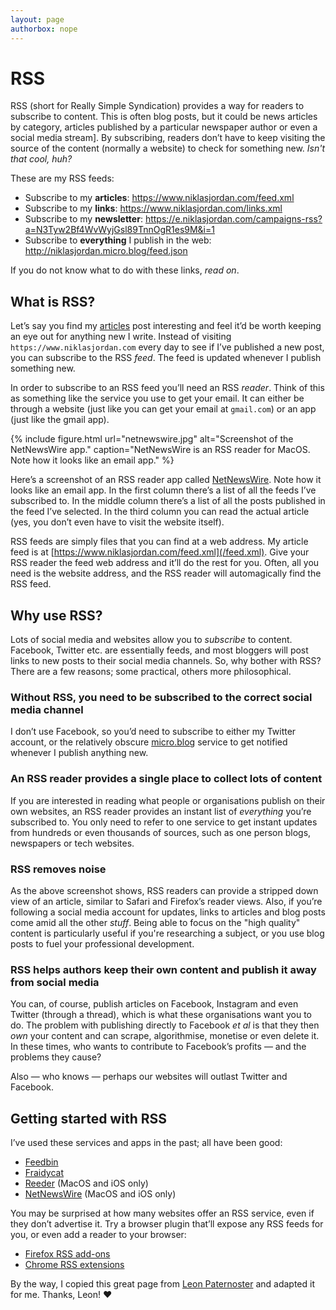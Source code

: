 ```yaml
---
layout: page
authorbox: nope
---
```


# RSS

RSS (short for Really Simple Syndication) provides a way for readers to subscribe to content. This is often blog posts, but it could be news articles by category, articles published by a particular newspaper author or even a social media stream]. By subscribing, readers don’t have to keep visiting the source of the content (normally a website) to check for something new. *Isn't that cool, huh?*

These are my RSS feeds:
- Subscribe to my **articles**: <a href="/feed.xml">https://www.niklasjordan.com/feed.xml</a>
- Subscribe to my **links**: <a href="/links.xml">https://www.niklasjordan.com/links.xml</a>
- Subscribe to my **newsletter**: <a href="https://e.niklasjordan.com/campaigns-rss?a=N3Tyw2Bf4WvWyjGsl89TnnOgR1es9M&i=1">https://e.niklasjordan.com/campaigns-rss?a=N3Tyw2Bf4WvWyjGsl89TnnOgR1es9M&i=1</a>
- Subscribe to **everything** I publish in the web: <a href="https://niklasjordan.micro.blog/feed.json">http://niklasjordan.micro.blog/feed.json</a>

If you do not know what to do with these links, *read on*.


## What is RSS?

Let’s say you find my [articles](/blog.html) post interesting and feel it’d be worth keeping an eye out for anything new I write. Instead of visiting `https://www.niklasjordan.com` every day to see if I’ve published a new post, you can subscribe to the RSS _feed_. The feed is updated whenever I publish something new.

In order to subscribe to an RSS feed you’ll need an RSS _reader_. Think of this as something like the service you use to get your email. It can either be through a website (just like you can get your email at `gmail.com`) or an app (just like the gmail app).

{% include figure.html url="netnewswire.jpg" alt="Screenshot of the NetNewsWire app." caption="NetNewsWire is an RSS reader for MacOS. Note how it looks like an email app." %}

Here’s a screenshot of an RSS reader app called [NetNewsWire](https://ranchero.com/netnewswire/). Note how it looks like an email app. In the first column there’s a list of all the feeds I’ve subscribed to. In the middle column there’s a list of all the posts published in the feed I’ve selected. In the third column you can read the actual article (yes, you don’t even have to visit the website itself).

RSS feeds are simply files that you can find at a web address. My article feed is at [https://www.niklasjordan.com/feed.xml](/feed.xml). Give your RSS reader the feed web address and it’ll do the rest for you. Often, all you need is the website address, and the RSS reader will automagically find the RSS feed.

## Why use RSS?

Lots of social media and websites allow you to _subscribe_ to content. Facebook, Twitter etc. are essentially feeds, and most bloggers will post links to new posts to their social media channels. So, why bother with RSS? There are a few reasons; some practical, others more philosophical.

### Without RSS, you need to be subscribed to the correct social media channel

I don’t use Facebook, so you’d need to subscribe to either my Twitter account, or the relatively obscure [micro.blog](https://micro.blog/niklasjordan) service to get notified whenever I publish anything new.

### An RSS reader provides a single place to collect lots of content

If you are interested in reading what people or organisations publish on their own websites, an RSS reader provides an instant list of _everything_ you’re subscribed to. You only need to refer to one service to get instant updates from hundreds or even thousands of sources, such as one person blogs, newspapers or tech websites.

### RSS removes noise

As the above screenshot shows, RSS readers can provide a stripped down view of an article, similar to Safari and Firefox’s reader views. Also, if you’re following a social media account for updates, links to articles and blog posts come amid all the other _stuff_. Being able to focus on the "high quality" content is particularly useful if you're researching a subject, or you use blog posts to fuel your professional development.

### RSS helps authors keep their own content and publish it away from social media

You can, of course, publish articles on Facebook, Instagram and even Twitter (through a thread), which is what these organisations want you to do. The problem with publishing directly to Facebook <i>et al</i> is that they then _own_ your content and can scrape, algorithmise, monetise or even delete it. In these times, who wants to contribute to Facebook’s profits — and the problems they cause?

Also — who knows — perhaps our websites will outlast Twitter and Facebook.

## Getting started with RSS

I’ve used these services and apps in the past; all have been good:

- [Feedbin](https://feedbin.com/)
- [Fraidycat](https://fraidyc.at/)
- [Reeder](https://www.reederapp.com/) (MacOS and iOS only)
- [NetNewsWire](https://ranchero.com/netnewswire/) (MacOS and iOS only)

You may be surprised at how many websites offer an RSS service, even if they don’t advertise it. Try a browser plugin that’ll expose any RSS feeds for you, or even add a reader to your browser:

- [Firefox RSS add-ons](https://addons.mozilla.org/en-US/firefox/search/?platform=mac&q=rss)
- [Chrome RSS extensions](https://chrome.google.com/webstore/search/rss)

By the way, I copied this great page from [Leon Paternoster](https://www.thisdaysportion.com/about/what-is-rss/) and adapted it for me. Thanks, Leon! ❤️